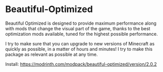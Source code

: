 # Beautiful-Optimized
Beautiful Optimized is designed to provide maximum performance along with mods that change the visual part of the game, thanks to the best optimization mods available, tuned for the highest possible performance.

I try to make sure that you can upgrade to new versions of Minecraft as quickly as possible, in a matter of hours and minutes! I try to make this package as relevant as possible at any time.

Install:  https://modrinth.com/modpack/beautiful-optimized/version/2.0.2
